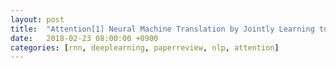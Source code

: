 ```yaml
---
layout: post
title:  "Attention[1] Neural Machine Translation by Jointly Learning to Align and Translate(2014) - Review"
date:   2018-02-23 08:00:00 +0900
categories: [rnn, deeplearning, paperreview, nlp, attention]
---
```

